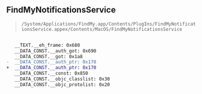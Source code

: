 ## FindMyNotificationsService

> `/System/Applications/FindMy.app/Contents/PlugIns/FindMyNotificationsService.appex/Contents/MacOS/FindMyNotificationsService`

```diff

   __TEXT.__eh_frame: 0x680
   __DATA_CONST.__auth_got: 0x690
   __DATA_CONST.__got: 0x1a8
-  __DATA_CONST.__auth_ptr: 0x178
+  __DATA_CONST.__auth_ptr: 0x170
   __DATA_CONST.__const: 0x850
   __DATA_CONST.__objc_classlist: 0x30
   __DATA_CONST.__objc_protolist: 0x20

```
